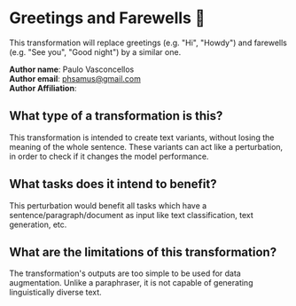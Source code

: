 # Greetings and Farewells 👋
This transformation will replace greetings (e.g. "Hi", "Howdy") and farewells (e.g. "See you", "Good night") by a similar one.

**Author name**: Paulo Vasconcellos<br>
**Author email**: phsamus@gmail.com<br>
**Author Affiliation**:

## What type of a transformation is this?
This transformation is intended to create text variants, without losing the meaning of the whole sentence. These variants can act like a perturbation, in order to check if it changes the model performance.

## What tasks does it intend to benefit?
This perturbation would benefit all tasks which have a sentence/paragraph/document as input like text classification, text generation, etc.

## What are the limitations of this transformation?
The transformation's outputs are too simple to be used for data augmentation. Unlike a paraphraser, it is not capable of generating linguistically diverse text.